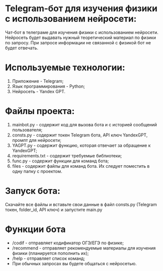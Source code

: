 # Telegram-бот для изучения физики с использованием нейросети:
  Чат-бот в телеграме для изучения физики с использованием нейросети.
Нейросеть будет выдавать нужный теоретический материал по физики по запросу. При запросе информации не связанной с физикой бот не будет отвечать.
# Используемые технологии:
  1. Приложение - Telegram;
  2. Язык программирования - Python;
  3. Нейросеть - Yandex GPT.
# Файлы проекта:
  1. mainbot.py - содержит код для вызова бота и с историей сообщений пользователя;
  2. consts.py - содержит токен Telegram бота, API ключ YandexGPT, промпт для нейросети;
  3. YAGPT.py - содержит функцию, которая отвечает за обращение к YandexGPT;
  4. requirements.txt - содержит требуемые библиотеки;
  5. func.py - содержит функции для команд бота;
  6. files - содержит файлы для команд бота. Их следует поместить в одну папку с проектом.
# Запуск бота:
  Скачайте все файлы и вставьте свои данные в файл consts.py (Telegram токен, folder_id, API ключ) и запустите main.py
# Функции бота
- /codif - отправляет кодификатор ОГЭ/ЕГЭ по физике; 
- /recommend - отправляет рекомендуемые материалы для изучения физики (планируется пополнить их); 
- /help - отправляет список команд; 
- При обычных запросах вы будете общаться с нейросетью.
